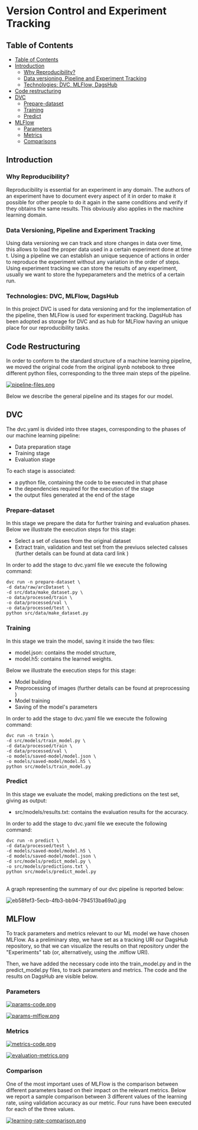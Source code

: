 
# Version Control and Experiment Tracking

## Table of Contents
- [Table of Contents](#table-of-contents)
- [Introduction](#introduction)
  - [Why Reproducibility?](#why-reproducibility)
  - [Data versioning, Pipeline and Experiment Tracking](#data-versioning-pipeline-and-experiment-tracking)
  - [Technologies: DVC, MLFlow, DagsHub](#technologies-dvc-mlflow-dagshub)
- [Code restructuring](#code-restructuring)
- [DVC](#dvc)
  - [Prepare-dataset](#prepare-dataset)
  - [Training](#training)
  - [Predict](#predict)
- [MLFlow](#mlflow)
  - [Parameters](#parameters)
  - [Metrics](#metrics)
  - [Comparisons](#comparisons)


## Introduction

### Why Reproducibility?

Reproducibility is essential for an experiment in any domain.
The authors of an experiment have to document every aspect of it in order to make it possible for other people to do it again in the same conditions and verify if they obtains the same results.
This obviously also applies in the machine learning domain.

### Data Versioning, Pipeline and Experiment Tracking

Using data versioning we can track and store changes in data over time, this allows to load the proper data used in a certain experiment done at time t.
Using a pipeline we can establish an unique sequence of actions in order to reproduce the experiment without any variation in the order of steps.
Using experiment tracking we can store the results of any experiment, usually we want to store the hypeparameters and the metrics of a certain run.

### Technologies: DVC, MLFlow, DagsHub
In this project DVC is used for data versioning and for the implementation of the pipeline, then MLFlow is used for experiment tracking.
DagsHub has been adopted as storage for DVC and as hub for MLFlow having an unique place for our reproducibility tasks.




## Code Restructuring

In order to conform to the standard structure of a machine learning pipeline, we moved the original code from the original ipynb notebook to three different python files, corresponding to the three main steps of the pipeline.


[![pipeline-files.png](https://i.postimg.cc/pLPB6YkN/pipeline-files.png)](https://postimg.cc/zVPWLh9p)

Below we describe the general pipeline and its stages for our model.

## DVC

The dvc.yaml is divided into three stages, corresponding to the phases of our machine learning pipeline:
<ul>
    <li> Data preparation stage </li>
    <li> Training stage</li>
    <li> Evaluation stage</li>
</ul>

To each stage is associated:
<ul>
    <li> a python file, containing the code to be executed in that phase </li>
    <li> the dependencies required for the execution of the stage </li>
    <li> the output files generated at the end of the stage </li>
</ul>


### Prepare-dataset 

In this stage we prepare the data for further training and evaluation phases.
Below we illustrate the execution steps for this stage: 

<ul>
    <li> Select a set of classes from the original dataset
    <li> Extract train, validation and test set from the previuos selected calsses (further details can be found at <a ref=https://github.com/se4ai2223-uniba/architectural-style-recognition/blob/main/data/README.md> data card link </a>)</li>
</ul>

In order to add the stage to dvc.yaml file we execute the following command: 

    dvc run -n prepare-dataset \
    -d data/raw/arcDataset \
    -d src/data/make_dataset.py \
    -o data/processed/train \
    -o data/processed/val \
    -o data/processed/test \
    python src/data/make_dataset.py


### Training

In this stage we train the model, saving it inside the two files: 
<ul>
  <li> model.json: contains the model structure,
  <li> model.h5: contains the learned weights.
</ul>


Below we illustrate the execution steps for this stage: 

<ul>
    <li> Model building 
    <li> Preprocessing of images (further details can be found at <a ref=https://github.com/se4ai2223-uniba/architectural-style-recognition/blob/main/models/README.md#preprocessing> preprocessing </a>)
    <li> Model training
    <li> Saving of the model's parameters
</ul>

In order to add the stage to dvc.yaml file we execute the following command: 

    dvc run -n train \
    -d src/models/train_model.py \
    -d data/processed/train \
    -d data/processed/val \
    -o models/saved-model/model.json \
    -o models/saved-model/model.h5 \
    python src/models/train_model.py 

### Predict

In this stage we evaluate the model, making predictions on the test set, giving as output: 

<ul>
  <li> src/models/results.txt: contains the evaluation results for the accuracy. 
</ul>


In order to add the stage to dvc.yaml file we execute the following command: 

    dvc run -n predict \
    -d data/processed/test \
    -d models/saved-model/model.h5 \
    -d models/saved-model/model.json \
    -d src/models/predict_model.py \
    -o src/models/predictions.txt \
    python src/models/predict_model.py 

<br>
A graph representing the summary of our dvc pipeline is reported below:

<br>

![eb58fef3-5ecb-4fb3-bb94-794513ba69a0.jpg](https://i.postimg.cc/TwFLtbVC/Grafo.png)



## MLFlow

To track parameters and metrics relevant to our ML model we have chosen MLFlow. As a preliminary step, we have set as a tracking URI our DagsHub repository, so that we can visualize the results on that repository under the "Experiments" tab (or, alternatively, using the .mlflow URI).

Then, we have added the necessary code into the train_model.py and in the predict_model.py files, to track parameters and metrics. The code and the results on DagsHub are visible below.

### Parameters

[![params-code.png](https://i.postimg.cc/66GvKjQs/params-code.png)](https://postimg.cc/ThfwqcmQ)

[![params-mlflow.png](https://i.postimg.cc/FFjHG2RK/params-mlflow.png)](https://postimg.cc/hhtntZVF)


### Metrics

[![metrics-code.png](https://i.postimg.cc/HkKmT2xK/metrics-code.png)](https://postimg.cc/PCm9411z)

[![evaluation-metrics.png](https://i.postimg.cc/fbQz8xYF/evaluation-metrics.png)](https://postimg.cc/RWGxFJsQ)

### Comparison

One of the most important uses of MLFlow is the comparison between different parameters based on their impact on the relevant metrics. Below we report a sample comparison between 3 different values of the learning rate, using validation accuracy as our metric. Four runs have been executed for each of the three values.

[![learning-rate-comparison.png](https://i.postimg.cc/52Nq6CXh/learning-rate-comparison.png)](https://postimg.cc/SJ3zPj7d)
